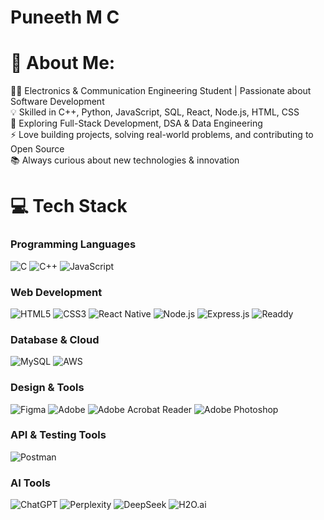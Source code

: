 <p align="center">
  <h1> <b style="italic">Puneeth M C</b> </h1>
</p>


# 💫 About Me:
👨‍💻 Electronics & Communication Engineering Student | Passionate about Software Development<br>💡 Skilled in C++, Python, JavaScript, SQL, React, Node.js, HTML, CSS<br>🌱 Exploring Full-Stack Development, DSA & Data Engineering<br>⚡ Love building projects, solving real-world problems, and contributing to Open Source<br>📚 Always curious about new technologies & innovation


# 💻 Tech Stack

### Programming Languages
![C](https://img.shields.io/badge/C-%2300599C.svg?style=for-the-badge&logo=c&logoColor=white) 
![C++](https://img.shields.io/badge/C++-%2300599C.svg?style=for-the-badge&logo=c%2B%2B&logoColor=white) 
![JavaScript](https://img.shields.io/badge/JavaScript-%23323330.svg?style=for-the-badge&logo=javascript&logoColor=%23F7DF1E)

### Web Development
![HTML5](https://img.shields.io/badge/HTML5-%23E34F26.svg?style=for-the-badge&logo=html5&logoColor=white) 
![CSS3](https://img.shields.io/badge/CSS3-%231572B6.svg?style=for-the-badge&logo=css3&logoColor=white) 
![React Native](https://img.shields.io/badge/React_Native-%2320232a.svg?style=for-the-badge&logo=react&logoColor=%2361DAFB) 
![Node.js](https://img.shields.io/badge/Node.js-6DA55F?style=for-the-badge&logo=node.js&logoColor=white) 
![Express.js](https://img.shields.io/badge/Express.js-%23404d59.svg?style=for-the-badge&logo=express&logoColor=%2361DAFB) 
![Readdy](https://img.shields.io/badge/Readdy-%23FF5733.svg?style=for-the-badge) <!-- website framework -->

### Database & Cloud
![MySQL](https://img.shields.io/badge/MySQL-4479A1.svg?style=for-the-badge&logo=mysql&logoColor=white) 
![AWS](https://img.shields.io/badge/AWS-%23FF9900.svg?style=for-the-badge&logo=amazon-aws&logoColor=white)

### Design & Tools
![Figma](https://img.shields.io/badge/Figma-%23F24E1E.svg?style=for-the-badge&logo=figma&logoColor=white) 
![Adobe](https://img.shields.io/badge/Adobe-%23FF0000.svg?style=for-the-badge&logo=adobe&logoColor=white) 
![Adobe Acrobat Reader](https://img.shields.io/badge/Adobe_Acrobat_Reader-EC1C24.svg?style=for-the-badge&logo=Adobe%20Acrobat%20Reader&logoColor=white) 
![Adobe Photoshop](https://img.shields.io/badge/Adobe_Photoshop-%2331A8FF.svg?style=for-the-badge&logo=adobe%20photoshop&logoColor=white)

### API & Testing Tools
![Postman](https://img.shields.io/badge/Postman-%23FF6C37.svg?style=for-the-badge&logo=postman&logoColor=white)

### AI Tools
![ChatGPT](https://img.shields.io/badge/ChatGPT-%2300C36C.svg?style=for-the-badge) 
![Perplexity](https://img.shields.io/badge/Perplexity-%233399FF.svg?style=for-the-badge) 
![DeepSeek](https://img.shields.io/badge/DeepSeek-%23FF33AA.svg?style=for-the-badge) 
![H2O.ai](https://img.shields.io/badge/H2O.ai-%2300BFFF.svg?style=for-the-badge)




<div align="center">


<!-- Proudly created with GPRM ( https://gprm.itsvg.in ) -->

